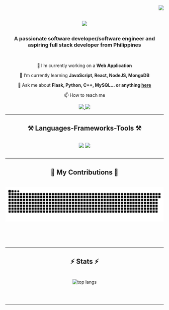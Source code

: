 <img align="right" src="https://visitor-badge.laobi.icu/badge?page_id=lalalance12.lalalance12" />

<h1 align="center">
    <img src="https://readme-typing-svg.herokuapp.com/?font=Righteous&size=35&center=true&vCenter=true&width=800&height=70&duration=6000&lines=Hello+There!+👋;+I'm+Xerxes+Lance+Laurenz+Lompon!;" />
</h1>

<h3 align="center">A passionate software developer/software engineer and aspiring full stack developer from Philippines</h3>

<br/>

<div align="center">
 
 🔭 I’m currently working on a **Web Application**
 
 🌱 I’m currently learning **JavaScript, React, NodeJS, MongoDB**

💬 Ask me about **Flask, Python, C++, MySQL... or anything [here](https://github.com/lalalance12/lalalance12/issues)**

📫 How to reach me

 </div>
 
<div align="center"> 
  <a href="mailto:xerxeslance77@gmail.com">
    <img src="https://img.shields.io/badge/Gmail-333333?style=for-the-badge&logo=gmail&logoColor=red" />
  </a>
  <a href="https://www.linkedin.com/in/xerxes-lance-lompon/" target="_blank">
    <img src="https://img.shields.io/badge/LinkedIn-0077B5?style=for-the-badge&logo=linkedin&logoColor=white" target="_blank"/>
  </a>
  
</div>

 <hr/>
 
<h2 align="center">⚒️ Languages-Frameworks-Tools ⚒️</h2>
<br/>
<div align="center">
    <img src="https://skillicons.dev/icons?i=git,figma,c,cpp,qt,mysql,postgres" />
    <img src="https://skillicons.dev/icons?i=html,css,javascript,bootstrap,python,flask,postman,nodejs,mongodb" />
</div>

<br/>
<hr/>

<div align="center">
  <h2>🐍 My Contributions 🐍</h2>
  <br>
  <img alt="snake eating my contributions" src="https://raw.githubusercontent.com/lalalance12/lalalance12/output/github-contribution-grid-snake.svg" />
  
  <br/><br/><br/>
</div>

<hr/>

<h2 align="center">⚡ Stats ⚡</h2>
<br>
<div align=center>
  <img width=325 align="center" src="https://github-readme-stats.vercel.app/api/top-langs/?username=lalalance12&hide=HTML&langs_count=8&layout=compact&theme=react&border_radius=10&size_weight=0.5&count_weight=0.5&exclude_repo=github-readme-stats" alt="top langs" />
</div>

<br/><br/>

<hr/>

